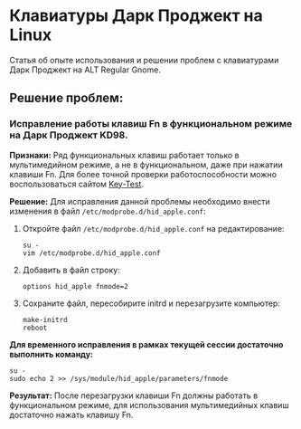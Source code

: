 # Клавиатуры Дарк Проджект на Linux

Статья об опыте использования и решении проблем с клавиатурами Дарк Проджект на ALT Regular Gnome.

## Решение проблем:

### Исправление работы клавиш Fn в функциональном режиме на Дарк Проджект KD98.

**Признаки:** Ряд функциональных клавиш работает только в мультимедийном режиме, а не в функциональном, даже при
нажатии клавиши Fn. Для более точной проверки работоспособности можно воспользоваться сайтом
[Key-Test](https://key-test.ru/).

**Решение:** Для исправления данной проблемы необходимо внести изменения в файл `/etc/modprobe.d/hid_apple.conf`:

1. Откройте файл `/etc/modprobe.d/hid_apple.conf` на редактирование:
    ```Shell
    su -
    vim /etc/modprobe.d/hid_apple.conf
    ```
2. Добавить в файл строку:
    ```Shell
    options hid_apple fnmode=2
    ```
3. Сохраните файл, пересобирите initrd и перезагрузите компьютер:
    ```Shell
    make-initrd
    reboot
    ```

**Для временного исправления в рамках текущей сессии достаточно выполнить команду:**
```Shell
su -
sudo echo 2 >> /sys/module/hid_apple/parameters/fnmode
```

**Результат:** После перезагрузки клавиши Fn должны работать в функциональном режиме, для использования мультимедийных клавиш
достаточно нажать клавишу Fn.
